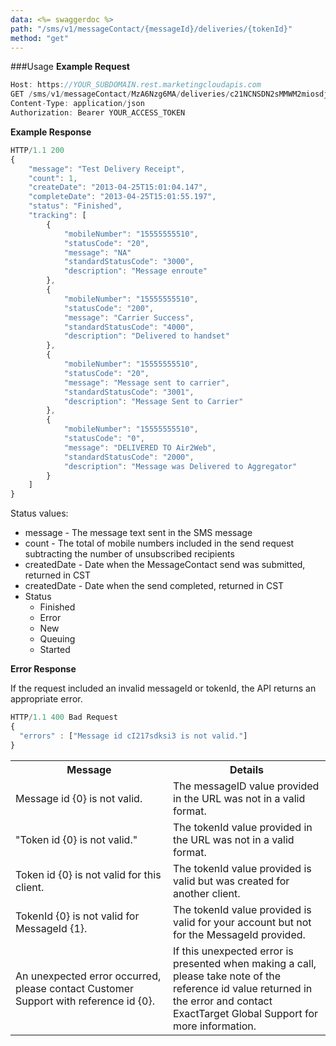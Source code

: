 ```yaml
---
data: <%= swaggerdoc %>
path: "/sms/v1/messageContact/{messageId}/deliveries/{tokenId}"
method: "get"
---
```

###Usage
**Example Request**
```js
Host: https://YOUR_SUBDOMAIN.rest.marketingcloudapis.com
GET /sms/v1/messageContact/MzA6Nzg6MA/deliveries/c21NCNSDN2sMMWM2miosdjEHH
Content-Type: application/json
Authorization: Bearer YOUR_ACCESS_TOKEN
```
**Example Response**
```js
HTTP/1.1 200
{
    "message": "Test Delivery Receipt",
    "count": 1,
    "createDate": "2013-04-25T15:01:04.147",
    "completeDate": "2013-04-25T15:01:55.197",
    "status": "Finished",
    "tracking": [
        {
            "mobileNumber": "15555555510",
            "statusCode": "20",
            "message": "NA"
            "standardStatusCode": "3000",
            "description": "Message enroute"
        },
        {
            "mobileNumber": "15555555510",
            "statusCode": "200",
            "message": "Carrier Success",
            "standardStatusCode": "4000",
            "description": "Delivered to handset"
        },
        {
            "mobileNumber": "15555555510",
            "statusCode": "20",
            "message": "Message sent to carrier",
            "standardStatusCode": "3001",
            "description": "Message Sent to Carrier"
        },
        {
            "mobileNumber": "15555555510",
            "statusCode": "0",
            "message": "DELIVERED TO Air2Web",
            "standardStatusCode": "2000",
            "description": "Message was Delivered to Aggregator"
        }
    ]
}
```
<!-- a normal html comment -->
Status values:

+ message - The message text sent in the SMS message
+ count - The total of mobile numbers included in the send request subtracting the number of unsubscribed recipients
+ createdDate - Date when the MessageContact send was submitted, returned in CST
+ createdDate - Date when the send completed, returned in CST
+ Status
  + Finished
  + Error
  + New
  + Queuing
  + Started

**Error Response**

If the request included an invalid messageId or tokenId, the API returns an appropriate error.
```js
HTTP/1.1 400 Bad Request
{
  "errors" : ["Message id cI217sdksi3 is not valid."]
}
```

<table class="table table-hover">
<tbody>
<tr>
	<th width="50%">Message</th>
	<th>Details</th>
</tr>
<tr>
	<td>Message id {0} is not valid.</td>
	<td>The messageID value provided in the URL was not in a valid format.</td>
</tr>

<tr>
<td>"Token id {0} is not valid."</td>
<td>The tokenId value provided in the URL was not in a valid format.</td>
</tr>

<tr>
<td>Token id {0} is not valid for this client.</td>
<td>The tokenId value provided is valid but was created for another client.</td>
</tr>

<tr>
<td>TokenId {0} is not valid for MessageId {1}.</td>
<td>The tokenId value provided is valid for your account but not for the MessageId provided.</td>
</tr>

<tr>
	<td>An unexpected error occurred, please contact Customer Support with reference id {0}.</td>
	<td>If this unexpected error is presented when making a call, please take note of the reference id value returned in the error and contact ExactTarget Global Support for more information.</td>
</tr>
</tbody>
</table>
